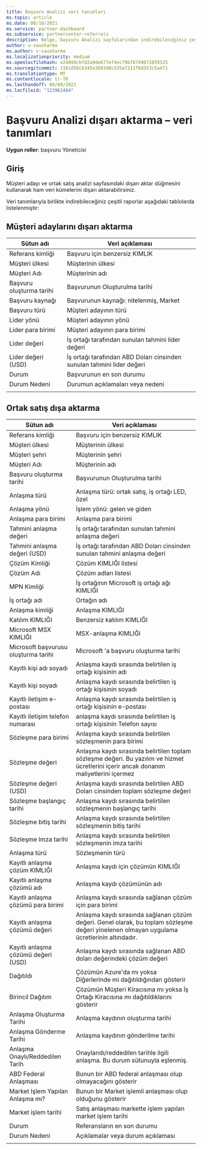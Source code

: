 ```yaml
---
title: Başvuru Analizi veri tanımları
ms.topic: article
ms.date: 08/10/2021
ms.service: partner-dashboard
ms.subservice: partnercenter-referrals
description: Belge, başvuru Analizi sayfalarından indirebileceğiniz çeşitli raporlar ve veri tanımlarını listeler.
author: v-sausharma
ms.author: v-sausharma
ms.localizationpriority: medium
ms.openlocfilehash: e2409dcbfd2a9de677ef4ec79bf8749072859325
ms.sourcegitcommit: 1161d5bcb345e368348c535a7211f0d353c5a471
ms.translationtype: MT
ms.contentlocale: tr-TR
ms.lasthandoff: 09/09/2021
ms.locfileid: "123961484"
---
```

# <a name="referral-analytics-export--data-definitions"></a>Başvuru Analizi dışarı aktarma – veri tanımları

**Uygun roller**: başvuru Yöneticisi

## <a name="introduction"></a>Giriş

Müşteri adayı ve ortak satış analizi sayfasındaki dışarı aktar düğmesini kullanarak ham veri kümelerini dışarı aktarabilirsiniz.

Veri tanımlarıyla birlikte indirebileceğiniz çeşitli raporlar aşağıdaki tablolarda listelenmiştir:

## <a name="leads-export"></a>Müşteri adaylarını dışarı aktarma

|   Sütun adı |   Veri açıklaması    |
|----|----|
|   Referans kimliği |   Başvuru için benzersiz KIMLIK  |
|   Müşteri ülkesi    |   Müşterinin ülkesi |
|   Müşteri Adı   |   Müşterinin adı    |
|   Başvuru oluşturma tarihi  |   Başvurunun Oluşturulma tarihi   |
|   Başvuru kaynağı |   Başvurunun kaynağı: nitelenmiş, Market  |
|   Başvuru türü   |   Müşteri adayının türü    |
|   Lider yönü  |   Müşteri adayının yönü   |
|   Lider para birimi   |   Müşteri adayının para birimi    |
|   Lider değeri  |   İş ortağı tarafından sunulan tahmini lider değeri    |
|   Lider değeri (USD)    |   İş ortağı tarafından ABD Doları cinsinden sunulan tahmini lider değeri |
|   Durum      |   Başvurunun en son durumu   |
|   Durum Nedeni   |   Durumun açıklamaları veya nedeni    |
|       |       |


## <a name="co-sell-export"></a>Ortak satış dışa aktarma

|   Sütun adı |   Veri açıklaması    |
|    ----    |    ----    |
|   Referans kimliği |   Başvuru için benzersiz KIMLIK  |
|   Müşteri ülkesi    |   Müşterinin ülkesi |
|   Müşteri şehri   |   Müşterinin şehri    |
|   Müşteri Adı   |   Müşterinin adı    |
|   Başvuru oluşturma tarihi  |   Başvurunun Oluşturulma tarihi   |
|   Anlaşma türü   |   Anlaşma türü: ortak satış, iş ortağı LED, özel |
|   Anlaşma yönü  |   İşlem yönü: gelen ve giden    |
|   Anlaşma para birimi   |   Anlaşma para birimi    |
|   Tahmini anlaşma değeri    |   İş ortağı tarafından sunulan tahmini anlaşma değeri    |
|   Tahmini anlaşma değeri (USD)  |   İş ortağı tarafından ABD Doları cinsinden sunulan tahmini anlaşma değeri |
|   Çözüm Kimliği     |   Çözüm KIMLIĞI listesi |
|   Çözüm Adı   |   Çözüm adları listesi  |
|   MPN Kimliği  |   İş ortağının Microsoft iş ortağı ağı KIMLIĞI |
|   İş ortağı adı    |   Ortağın adı |
|   Anlaşma kimliği |   Anlaşma KIMLIĞI  |
|   Katılım KIMLIĞI   |   Benzersiz katılım KIMLIĞI    |
|   Microsoft MSX KIMLIĞI    |   MSX-anlaşma KIMLIĞI  |
|   Microsoft başvurusu oluşturma tarihi    |   Microsoft 'a başvuru oluşturma tarihi |
|   Kayıtlı kişi adı soyadı   |   Anlaşma kaydı sırasında belirtilen iş ortağı kişisinin adı |
|   Kayıtlı kişi soyadı    |   Anlaşma kaydı sırasında belirtilen iş ortağı kişisinin soyadı  |
|   Kayıtlı iletişim e-postası    |   Anlaşma kaydı sırasında belirtilen iş ortağı kişisinin e-postası  |
|   Kayıtlı iletişim telefon numarası |   anlaşma kaydı sırasında belirtilen iş ortağı kişisinin Telefon sayısı   |
|   Sözleşme para birimi   |   Anlaşma kaydı sırasında belirtilen sözleşmenin para birimi  |
|   Sözleşme değeri  |   Anlaşma kaydı sırasında belirtilen toplam sözleşme değeri. Bu yazılım ve hizmet ücretlerini içerir ancak donanım maliyetlerini içermez  |
|   Sözleşme değeri (USD)    |   Anlaşma kaydı sırasında belirtilen ABD Doları cinsinden toplam sözleşme değeri   |
|   Sözleşme başlangıç tarihi |   Anlaşma kaydı sırasında belirtilen sözleşmenin başlangıç tarihi    |
|   Sözleşme bitiş tarihi   |   Anlaşma kaydı sırasında belirtilen sözleşmenin bitiş tarihi  |
|   Sözleşme Imza tarihi  |   Anlaşma kaydı sırasında belirtilen sözleşmenin imza tarihi |
|   Anlaşma türü   |   Sözleşmenin türü    |
|   Kayıtlı anlaşma çözüm KIMLIĞI |   Anlaşma kaydı için çözümün KIMLIĞI    |
|   Kayıtlı anlaşma çözümü adı   |   Anlaşma kaydı çözümünün adı  |
|   Kayıtlı anlaşma çözümü para birimi   |   Anlaşma kaydı sırasında sağlanan çözüm için para birimi |
|   Kayıtlı anlaşma çözümü değeri  |   Anlaşma kaydı sırasında sağlanan çözüm değeri. Genel olarak, bu toplam sözleşme değeri yinelenen olmayan uygulama ücretlerinin altındadır.   |
|   Kayıtlı anlaşma çözümü değeri (USD)    |   Anlaşma kaydı sırasında sağlanan ABD doları değerindeki çözüm değeri |
|   Dağıtıldı |   Çözümün Azure'da mı yoksa Diğerlerinde mi dağıtıldığından gösterir    |
|   Birincil Dağıtım   |   Çözümün Müşteri Kiracısına mı yoksa İş Ortağı Kiracısına mı dağıtıldıklarını gösterir  |
|   Anlaşma Oluşturma Tarihi  |   Anlaşma kaydının oluşturma tarihi  |
|   Anlaşma Gönderme Tarihi     |   Anlaşma kaydının gönderilme tarihi |
|   Anlaşma Onaylı/Reddedilen Tarih     |   Onaylandı/reddedilen tarihle ilgili anlaşma. Bu durum sütunuyla eşlenmiş. |
|   ABD Federal Anlaşması |   Bunun bir ABD federal anlaşması olup olmayacağını gösterir    |
|   Market Işlem Yapılan Anlaşma mı?  |   Bunun bir Market işlemli anlaşması olup olduğunu gösterir    |
|   Market işlem tarihi    |   Satış anlaşması markette işlem yapılan market işlem tarihi|
|   Durum      |   Referansların en son durumu   |
|   Durum Nedeni   |   Açıklamalar veya durum açıklaması    |
|       |       |
